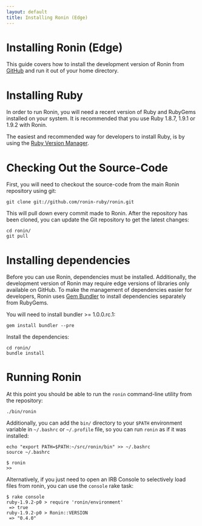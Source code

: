 ```yaml
---
layout: default
title: Installing Ronin (Edge)
---
```


# Installing Ronin (Edge)

This guide covers how to install the development version of Ronin from
[GitHub](http://github.com/ronin-ruby/) and run it out of your
home directory.

# Installing Ruby

In order to run Ronin, you will need a recent version of Ruby and RubyGems
installed on your system. It is recommended that you use Ruby 1.8.7, 1.9.1
or 1.9.2 with Ronin.

The easiest and recommended way for developers to install Ruby, is by using
the [Ruby Version Manager](http://rvm.beginrescueend.com/).

# Checking Out the Source-Code

First, you will need to checkout the source-code from the main Ronin
repository using git:

    git clone git://github.com/ronin-ruby/ronin.git

This will pull down every commit made to Ronin. After the repository has
been cloned, you can update the Git repository to get the latest changes:

    cd ronin/
    git pull

# Installing dependencies

Before you can use Ronin, dependencies must be installed. Additionally, the
development version of Ronin may require edge versions of libraries
only available on GitHub. To make the management of dependencies easier for
developers, Ronin uses [Gem Bundler](http://gembundler.com/) to install
dependencies separately from RubyGems.

You will need to install bundler >= 1.0.0.rc.1:

    gem install bundler --pre

Install the dependencies:

    cd ronin/
    bundle install

# Running Ronin

At this point you should be able to run the `ronin` command-line utility
from the repository:

    ./bin/ronin

Additionally, you can add the `bin/` directory to your `$PATH`
environment variable in `~/.bashrc` or `~/.profile` file, so you can run
`ronin` as if it was installed:

    echo "export PATH=$PATH:~/src/ronin/bin" >> ~/.bashrc
    source ~/.bashrc

    $ ronin
    >>

Alternatively, if you just need to open an IRB Console to selectively load files from ronin, you can use the `console` rake task:

    $ rake console
    ruby-1.9.2-p0 > require 'ronin/environment'
     => true
    ruby-1.9.2-p0 > Ronin::VERSION
     => "0.4.0"

